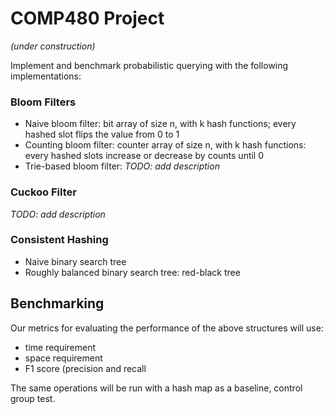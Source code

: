 # COMP480 Project
*(under construction)*

Implement and benchmark probabilistic querying with the following implementations:

### Bloom Filters
- Naive bloom filter: bit array of size n, with k hash functions; every hashed slot flips the value from 0 to 1
- Counting bloom filter: counter array of size n, with k hash functions: every hashed slots increase or decrease by counts until 0
- Trie-based bloom filter: *TODO: add description*

### Cuckoo Filter
*TODO: add description*

### Consistent Hashing
- Naive binary search tree
- Roughly balanced binary search tree: red-black tree


## Benchmarking

Our metrics for evaluating the performance of the above structures will use:
- time requirement
- space requirement
- F1 score (precision and recall

The same operations will be run with a hash map as a baseline, control group test.
